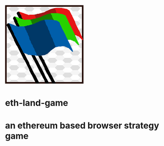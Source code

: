 # ![icon](./frontend/img/git_img_test2.png)  
# eth-land-game
# an ethereum based browser strategy game
